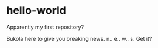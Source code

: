 # hello-world
Apparently my first repository? 

Bukola here to give you breaking news. 
n.. e.. w.. s. 
Get it? 
